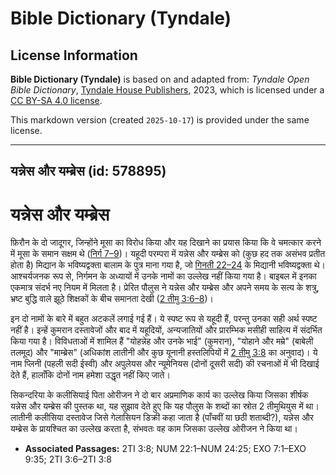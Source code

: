 # Bible Dictionary (Tyndale)

## License Information

**Bible Dictionary (Tyndale)** is based on and adapted from: _Tyndale Open Bible Dictionary_, [Tyndale House Publishers](https://tyndaleopenresources.com/), 2023, which is licensed under a [CC BY-SA 4.0 license](https://creativecommons.org/licenses/by-sa/4.0/legalcode.en).

This markdown version (created `2025-10-17`) is provided under the same license.



--------------------------------

## यन्नेस और यम्ब्रेस (id: 578895)

यन्नेस और यम्ब्रेस
==================

फ़िरौन के दो जादूगर, जिन्होंने मूसा का विरोध किया और यह दिखाने का प्रयास किया कि वे चमत्कार करने में मूसा के समान सक्षम थे ([निर्ग 7–9](https://ref.ly/Exod7:1-Exod9:35))। यहूदी परम्परा में यन्नेस और यम्ब्रेस को (कुछ हद तक असंभव प्रतीत होता है) मिद्यान के भविष्यद्वक्ता बालाम के पुत्र माना गया है, जो [गिनती 22–24](https://ref.ly/Num22:1-Num24:25) के मिद्यानी भविष्यद्वक्ता थे। आश्चर्यजनक रूप से, निर्गमन के अध्यायों में उनके नामों का उल्लेख नहीं किया गया है। बाइबल में इनका एकमात्र संदर्भ नए नियम में मिलता है। प्रेरित पौलुस ने यन्नेस और यम्ब्रेस और अपने समय के सत्य के शत्रु, भ्रष्ट बुद्धि वाले झूठे शिक्षकों के बीच समानता देखी ([2 तीमु 3:6–8](https://ref.ly/2Tim3:6-2Tim3:8))।

इन दो नामों के बारे में बहुत अटकलें लगाई गई हैं। ये स्पष्ट रूप से यहूदी हैं, परन्तु उनका सही अर्थ स्पष्ट नहीं है। इन्हें कुमरान दस्तावेजों और बाद में यहूदियों, अन्यजातियों और प्रारम्भिक मसीही साहित्य में संदर्भित किया गया है। विविधताओं में शामिल हैं "योहन्नेह और उनके भाई" (कुमरान), "योहाने और मम्रे" (बाबेली तलमूद) और "माम्ब्रेस" (अधिकांश लातीनी और कुछ यूनानी हस्तलिपियों में [2 तीमु 3:8](https://ref.ly/2Tim3:8) का अनुवाद)। ये नाम प्लिनी (पहली सदी ईस्वी) और अपुलेयस और न्यूमेनियस (दोनों दूसरी सदी) की रचनाओं में भी दिखाई देते हैं, हालाँकि दोनों नाम हमेशा उद्धृत नहीं किए जाते।

सिकन्दरिया के कलीसियाई पिता ओरीजन ने दो बार अप्रमाणिक कार्य का उल्लेख किया जिसका शीर्षक यन्नेस और यम्ब्रेस की पुस्तक था, यह सुझाव देते हुए कि यह पौलुस के शब्दों का स्रोत 2 तीमुथियुस में था। लातीनी कलीसिया दस्तावेज जिसे गेलासियन डिक्री कहा जाता है (पाँचवीं या छठी शताब्दी?), यन्नेस और यम्ब्रेस के प्रायश्चित का उल्लेख करता है, संभवतः वह काम जिसका उल्लेख ओरीजन ने किया था।

* **Associated Passages:** 2TI 3:8; NUM 22:1–NUM 24:25; EXO 7:1–EXO 9:35; 2TI 3:6–2TI 3:8

